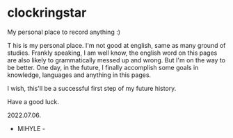 # clockringstar
My personal place to record anything :)

T his is my personal place.
I'm not good at english, same as many ground of studies. Frankly speaking, I am well know, the english word on this pages are also likely to grammatically messed up and wrong.
But I'm on the way to be better.
One day, in the future, I finally accomplish some goals in knowledge, languages and anything in this pages.

I wish, this'll be a successful first step of my future history.


Have a good luck.

2022.07.06.
- MIHYLE -
